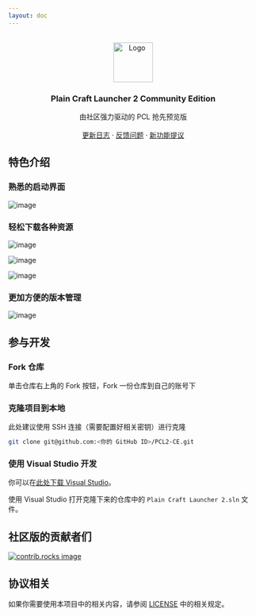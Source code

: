 ```yaml
---
layout: doc
---
```


<!-- PROJECT LOGO -->
<br />
<div align="center">
  <a href="https://github.com/PCL-Community/PCL2-CE">
    <img src="\img\pcl-ce\icon.webp" alt="Logo" width="80" height="80">
  </a>

  <h3 align="center">Plain Craft Launcher 2 Community Edition</h3>

  <p align="center">
    由社区强力驱动的 PCL 抢先预览版
    <br />
    <br />
    <a href="/projects/pcl-ce/changelog.html">更新日志</a>
    &middot;
    <a href="https://github.com/PCL-Community/PCL2-CE/issues/">反馈问题</a>
    &middot;
    <a href="https://github.com/Hex-Dragon/PCL2/issues/">新功能提议</a>
  </p>
</div>

## 特色介绍

### 熟悉的启动界面

![image](/img/pcl-ce/Homepage.png)

### 轻松下载各种资源

![image](/img/pcl-ce/DownloadFav.png)

![image](/img/pcl-ce/DownloadCompList.png)

![image](/img/pcl-ce/DownloadCompDetail.png)

### 更加方便的版本管理

![image](/img/pcl-ce/InstanceResource.png)

## 参与开发

### Fork 仓库

单击仓库右上角的 Fork 按钮，Fork 一份仓库到自己的账号下

### 克隆项目到本地

此处建议使用 SSH 连接（需要配置好相关密钥）进行克隆

```bash
git clone git@github.com:<你的 GitHub ID>/PCL2-CE.git
```

### 使用 Visual Studio 开发

你可以在[此处下载 Visual Studio](https://visualstudio.microsoft.com/)。

使用 Visual Studio 打开克隆下来的仓库中的 `Plain Craft Launcher 2.sln` 文件。

## 社区版的贡献者们

<a href="https://github.com/PCL-Community/PCL2-CE/graphs/contributors">
  <img src="https://contrib.rocks/image?repo=PCL-Community/PCL2-CE" alt="contrib.rocks image" />
</a>

## 协议相关

如果你需要使用本项目中的相关内容，请参阅 <a href="https://github.com/PCL-Community/PCL2-CE?tab=License-1-ov-file">LICENSE</a> 中的相关规定。
